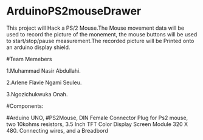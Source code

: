 # ArduinoPS2mouseDrawer

This project will Hack a PS/2 Mouse.The Mouse movement data will be used to record the  picture of the monement, the mouse buttons will be used to start/stop/pause measurement.The recorded picture  will be Printed  onto an arduino display shield.


#Team Memebers

1.Muhammad Nasir Abdullahi.

2.Arlene Flavie Ngami Seuleu.

3.Ngozichukwuka Onah. 



#Components:

#Arduino UNO, #PS2Mouse, DIN Female Connector Plug for Ps2 mouse, two 10kohms resistors, 3.5 Inch TFT Color Display Screen Module 320 X 480. Connecting wires, and a Breadbord
